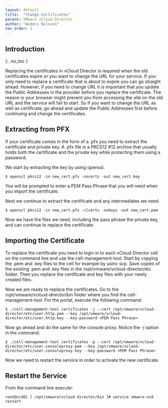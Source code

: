 ```yaml
---
layout: default
title:  "Change Certificates"
parent: VMware vCloud Director
author: "Anders Nilsson"
nav_order: 1
---
```

## Introduction
{: .no_toc }

Replacing the certificates in vCloud Director is required when the old certificates expire or you want to change the URL for your service. If you only need to replace a certificate that is about to expire you can go straight ahead. 
However, if you need to change URL it is important that you update the Public Addresses in the provider before you replace the certificate. The reason is your browser might prevent you from accessing the site on the old URL and the service will fail to start.
So if you want to change the URL as well as certificate, go ahead and update the Public Addresses first before continuing and change the certificates.

## Extracting from PFX
If your certificate comes in the form of a .pfx you need to extract the certificate and private key. A .pfx file is a PKCS12 #12 archive that usually holds both the certificate and the private key while protecting them using a password.

We start by extracting the key by using openssl.
```
$ openssl pkcs12 -in new_cert.pfx -nocerts -out new_cert.key
```
You will be prompted to enter a PEM Pass Phrase that you will need when you import the certificate.

Next we continue to extract the certificate and any intermediates we need.

```
$ openssl pkcs12 -in new_cert.pfx -clcerts -nokeys -out new_cert.pem
```
Now we have the files we need, including the pass phrase the private key, and can continue to replace the certificate.

## Importing the Certificate
To replace the certificate you need to login in to each vCloud Director cell on the command line and use the cell-management-tool.
Start by copying the .pem and .key files to the cell for example by usinc scp. Save copies of the existing .pem and .key files in the /opt/vmware/vcloud-director/etc folder. Then you replace the certificate and key files with your newly created files.

Now we are ready to replace the certificates. Go to the /opt/vmware/vcloud-director/bin folder where you find the cell-management-tool. For the portal, execute the following command:
```
$ ./cell-management-tool certificates -j --cert /opt/vmware/vcloud-director/etc/user.http.pem --key /opt/vmware/vcloud-director/etc/user.http.key --key-password <PEM Pass Phrase>
```
Now go ahead and do the same for the console proxy. Notice the -j option in the command:
```
$ ./cell-management-tool certificates -p --cert /opt/vmware/vcloud-director/etc/user.consoleproxy.pem --key /opt/vmware/vcloud-director/etc/user.consoleproxy.key --key-password <PEM Pass Phrase>
```
Now we need to restart the service in order to activate the new certificate.

## Restart the Service
From the command line execute:
```
root@vcd01 [ /opt/vmware/vcloud-director/bin ]# service vmware-vcd restart
```
